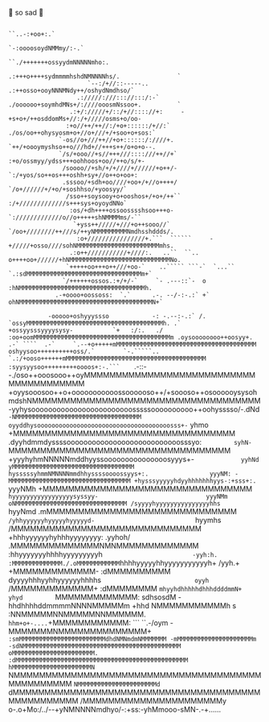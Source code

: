 🤍 so sad 🤍






                                                                                                                   
                                                                                                                        
                                                                                                                   
                                                                                                                   
                                                               ``..-:+oo+:.`                                       
                                                            `-:oooosoydNMMmy/:-.`                                  
                                                        ``./+++++++ossyydmNNNNNmho:.                               
                                                       .:+++o++++sydmmmmhshdNMNNNNhs/.                `            
                          `--:/+//::-----..          .:++osso+ooyNNNMNdy++/oshydNmdhso/`                           
                       .://///:///::://:::/:-`      ./oooooo+soymhdMNs+/:////ooosmNssoo+.          `               
                     .:+/://///+/::/+//:::://+:     -+s+o+/++osddomMs+//:/+/////osms+o/oo-                         
                    :+o//++/++//:/+o+::::::/+//:`  ./os/oo++ohysyosm+o+//o+///+/+soo+o+sos:`                       
                  `-os//o+///++//+o+::::::/:////+.  `++/+oooymyshso++o///hd+//+++s++/o+o+o--.                      
                  `/s/+ooo//+s//+++///::::///++//+`  :+o/ossmyy/ydss+++oohhoos+oo//++o/s/+-                        
                   /soooo//+sh/+/+////+//////+o++/-   `:/+yos/so++os+++oshh+sy+//o++o+oo+:                         
                   .sssoo/+sdh+oo////+oo+/+//o++++/     `/o+//////+/+o/+soshhso/+yoosyy/`                          
                    /sso++soysooy+o+ooshos+/+o+/++``    :/+/////////////s+++sys+oyoydNNo`                          
                     :os/+dh++++ossoosssshsoo+++o-       `://///////////o//o+++++shNMMMMms/-``                     
                      `+yss++/////+///+o++sooo//`         `/oo+////////++///s/++yNMMMMMMMMMNmdhsshddds/.           
                       :o+////////////////+.```  ``````     -+/////+osso////sohNMMMMMMMMMMMMMMMMMMMMMMMmhs.        
                     .:o++///////////+////:.   ..``  ``..    o++++oo+//////+hNMMMMMMMMMMMMMMMMMMMMMMMMMMMMNo.      
                    `+++++oo+++o++///+oo-`    ..````` ```-`  `...``    `.:sdMMMMMMMMMMMMMMMMMMMMMMMMMMMMMMMMm+`    
                   `/++++++ossos.:+/+/-`     `- .---::`-  o             :hNMMMMMMMMMMMMMMMMMMMMMMMMMMMMMMMMMMMh.   
                 .-+oooo+oossoss:  `.`      .-. --/-:-.:` +`           ohNMMMMMMMMMMMMMMMMMMMMMMMMMMMMMMMMMMMMMN+` 
  ``            -ooooo+oshyyyssso            -: -.--:-.:` /.          `ossyMMMMMMMMMMMMMMMMMMMMMMMMMMMMMMMMMMMMMMh.
  .`            +ossyysssyyyysysy-           `+   :/:.   ./          :oo+oomMMMMMMMMMMMMMMMMMMMMMMMMMMMMMMMMMMMMMMm
               .oysoooooooo++oosyy+.          .-` ````  .-`     `.--+o+++++mMMMMMMMMMMMMMMMMMMMMMMMMMMMMMMMMMMMMMMM
               oshyysoo++++++++++oss/.`        `-.`````..   `.:/+ooso++++++mMMMMMMMMMMMMMMMMMMMMMMMMMMMMMMMMMMMMMMM
              :syysyysoo+++++++++oooos+:-.```     ``.-::--./oso++ooosooo++oyMMMMMMMMMMMMMMMMMMMMMMMMMMMMMMMMMMMMMMM
              +oyysooosoo++o+ooooooooooossoooooso++/+soooso++osoooooysysohmdshNMMMMMMMMMMMMMMMMMMMMMMMMMMMMMMMMMMMM
              -yyhysoooooooooooooooooooooooosssssoooooooooo++oohysssso/-.dNd` -NMMMMMMMMMMMMMMMMMMMMMMMMMMMMMMMMMMM
               oyyddhysooooooooooooooooooooooooooooooooooooosss+-`       yhmo  +MMMMMMMMMMMMMMMMMMMMMMMMMMMMMMMMMMM
               .dyyhdmmdyssssooooooooooooooooooooooooooosssyo:`          syhN- `MMMMMMMMMMMMMMMMMMMMMMMMMMMMMMMMMMM
                +yyyhyhmNNNNNmddhyyssooooooooooooooosyyys+-`             yyhNd  yMMMMMMMMMMMMMMMMMMMMMMMMMMMMMMMMMM
                 hysssssyhmmNMNNNNmmdhhyssssoooossyys+:.                 yyyNM: -MMMMMMMMMMMMMMMMMMMMMMMMMMMMMMMMMM
                 +hysssyyyyyhdyyhhhhhhhyys-:+sss+:.`                     yyyNMh  +MMMMMMMMMMMMMMMMMMMMMMMMMMMMMMMMM
                 `hyyyyyyyyyyyyyyyyysyssyy-                              yyyNMm   oNMMMMMMMMMMMMMMMMMMMMMMMMMMMMMMM
                  /syyyyhyyyyyyyyyyyyyyyhhs                             `hyyNmd    .mMMMMMMMMMMMMMMMMMMMMMMMMMMMMMM
                   `/yhhyyyyyyhyyyyyhyyyyyd-                            `hyymhs     /MMMMMMMMMMMMMMMMMMMMMMMMMMMMMM
                     +hhhyyyyyyhyhhhyyyyyyyy:                           .yyhoh/     .MMMMMMMMMMMMMMNMNMMMMMMMMMMMMM
                     :hhyyyyyyyhhhhyyyyyyyyyh`                          -yyh:h.     :MMMMMMMMMMMMMM./.oMMMMMMMMMMMM
                     `hhhhyyyyyhhyyyyyyyyyyyh+                          /yyh.+       +MMMMMMMMMMMMM-   :dMMMMMMMMMM
                      dyyyyhhhyyhhyyyyyyhhhhs`                          oyyh`        /MMMMMMMMMMMMM+     :dMMMMMMMM
                     `mhyyhdhhhhhdhhhddddmmN+                           yhyd         `MMMMMMMMMMMMM:       sdhsosdM
                     -hhdhhhhddmmmmNNNNMMMMMm                           +hhd          NMMMMMMMMMMMh               s
                      :NNMMMMMNNMMMMMNNMMMMMM.                          `hhm+o+-....`+MMMMMMMMMMMM:  ```   ``.-/oym
                      -MMMMMMMNMMMMMMMMMMMMMM+                        `:smMMMMMMMMMMMMMMMMMMMMMMMMdhdNMNmdmNMMMMMMM
                      -mMMMMMMMMMMMMMMMMMMMMMm                     -sdNMMMMMMMMMMMMMMMMMMMMMMMMMMMMMMMMMMMMMMMMMMMM
                      oMMMMMMMMMMMMMMMMMMMMMMM.                  :dMMMMMMMMMMMMMMMMMMMMMMMMMMMMMMMMMMMMMMMMMMMMMMMM
                      hMMMMMMMMMMMMMMMMMMMMMMN                  `NMMMMMMMMMMMMMMMMMMMMMMMMMMMMMMMMMMMMMMMMMMMMMMMMM
                     `NMMMMMMMMMMMMMMMMMMMMMMd                 `dMMMMMMMMMMMMMMMMMMMMMMMMMMMMMMMMMMMMMMMMMMMMMMMMMM
                      /MMMMMMMMMMMMMMMMMMMMMMy             o-.o+Mo:/../--+yNMNNNNmdhyo/-:+ss:-yhMmooo-sMN-.-+......
